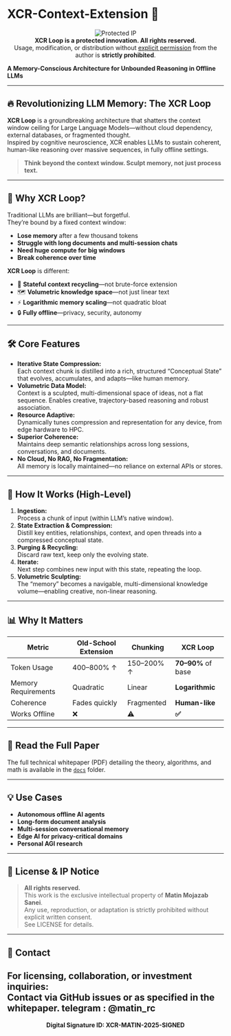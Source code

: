 # XCR-Context-Extension 🚀

<p align="center">
  <img src="https://img.shields.io/badge/🚫%20NOT%20OPEN%20SOURCE%20🚫-Intellectual%20Property-red?style=for-the-badge&logo=github" alt="Protected IP">
  <br/>
  <strong>XCR Loop is a protected innovation. All rights reserved.</strong><br/>
  Usage, modification, or distribution without <u>explicit permission</u> from the author is <b>strictly prohibited</b>.
</p>




**A Memory-Conscious Architecture for Unbounded Reasoning in Offline LLMs**

---

## 🔥 Revolutionizing LLM Memory: The XCR Loop

**XCR Loop** is a groundbreaking architecture that shatters the context window ceiling for Large Language Models—without cloud dependency, external databases, or fragmented thought.  
Inspired by cognitive neuroscience, XCR enables LLMs to sustain coherent, human-like reasoning over massive sequences, in fully offline settings.

> **Think beyond the context window. Sculpt memory, not just process text.**

---

## 🌌 Why XCR Loop?

Traditional LLMs are brilliant—but forgetful.  
They’re bound by a fixed context window:  
- **Lose memory** after a few thousand tokens  
- **Struggle with long documents and multi-session chats**  
- **Need huge compute for big windows**  
- **Break coherence over time**

**XCR Loop** is different:
- 🧠 **Stateful context recycling**—not brute-force extension  
- 🗺️ **Volumetric knowledge space**—not just linear text  
- ⚡ **Logarithmic memory scaling**—not quadratic bloat  
- 🔒 **Fully offline**—privacy, security, autonomy

---

## 🛠️ Core Features

- **Iterative State Compression:**  
  Each context chunk is distilled into a rich, structured “Conceptual State” that evolves, accumulates, and adapts—like human memory.
- **Volumetric Data Model:**  
  Context is a sculpted, multi-dimensional space of ideas, not a flat sequence. Enables creative, trajectory-based reasoning and robust association.
- **Resource Adaptive:**  
  Dynamically tunes compression and representation for any device, from edge hardware to HPC.
- **Superior Coherence:**  
  Maintains deep semantic relationships across long sessions, conversations, and documents.
- **No Cloud, No RAG, No Fragmentation:**  
  All memory is locally maintained—no reliance on external APIs or stores.

---

## 🧬 How It Works (High-Level)

1. **Ingestion:**  
   Process a chunk of input (within LLM’s native window).
2. **State Extraction & Compression:**  
   Distill key entities, relationships, context, and open threads into a compressed conceptual state.
3. **Purging & Recycling:**  
   Discard raw text, keep only the evolving state.
4. **Iterate:**  
   Next step combines new input with this state, repeating the loop.
5. **Volumetric Sculpting:**  
   The “memory” becomes a navigable, multi-dimensional knowledge volume—enabling creative, non-linear reasoning.

---

## 📊 Why It Matters

| Metric                | Old-School Extension | Chunking | **XCR Loop**      |
|-----------------------|---------------------|----------|-------------------|
| Token Usage           | 400–800% ↑          | 150–200% ↑ | **70–90%** of base|
| Memory Requirements   | Quadratic           | Linear   | **Logarithmic**   |
| Coherence             | Fades quickly       | Fragmented| **Human-like**    |
| Works Offline         | ❌                  | ⚠️       | **✅**             |

---

## 📄 Read the Full Paper

The full technical whitepaper (PDF) detailing the theory, algorithms, and math is available in the [`docs`](./docs) folder.

---

## 💡 Use Cases

- **Autonomous offline AI agents**
- **Long-form document analysis**
- **Multi-session conversational memory**
- **Edge AI for privacy-critical domains**
- **Personal AGI research**

---

## 🔐 License & IP Notice

> **All rights reserved.**  
> This work is the exclusive intellectual property of **Matin Mojazab Sanei**.  
> Any use, reproduction, or adaptation is strictly prohibited without explicit written consent.  
> See LICENSE for details.

---

## 🤝 Contact

For licensing, collaboration, or investment inquiries:  
**Contact via GitHub issues or as specified in the whitepaper.**
**telegram : @matin_rc**
---

<div align="center">
  <b>
    Digital Signature ID: XCR-MATIN-2025-SIGNED
  </b>
</div>
